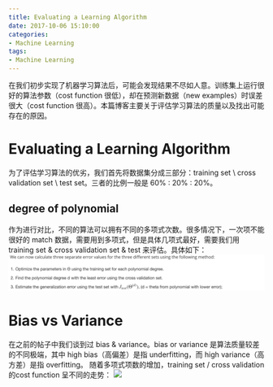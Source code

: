 ```yaml
---
title: Evaluating a Learning Algorithm
date: 2017-10-06 15:10:00
categories:
- Machine Learning
tags:
- Machine Learning
---
```


在我们初步实现了机器学习算法后，可能会发现结果不尽如人意。训练集上运行很好的算法参数（cost function 很低），却在预测新数据（new examples）时误差很大（cost function 很高）。本篇博客主要关于评估学习算法的质量以及找出可能存在的原因。

# Evaluating a Learning Algorithm
为了评估学习算法的优劣，我们首先将数据集分成三部分：training set \ cross validation set \ test set。三者的比例一般是 60% : 20% : 20%。

## degree of polynomial
作为进行对比，不同的算法可以拥有不同的多项式次数。很多情况下，一次项不能很好的 match 数据，需要用到多项式，但是具体几项式最好，需要我们用 training set & cross validation set & test 来评估。具体如下：
![](/assets/images/ml/week6/polynomial.jpeg)

# Bias vs Variance
在之前的帖子中我们谈到过 bias & variance。bias or variance 是算法质量较差的不同极端，其中 high bias（高偏差）是指 underfitting，而 high variance（高方差）是指 overfitting。
随着多项式项数的增加，training set / cross validation 的cost function 呈不同的走势：
![](polynomial-degree.jpeg)
